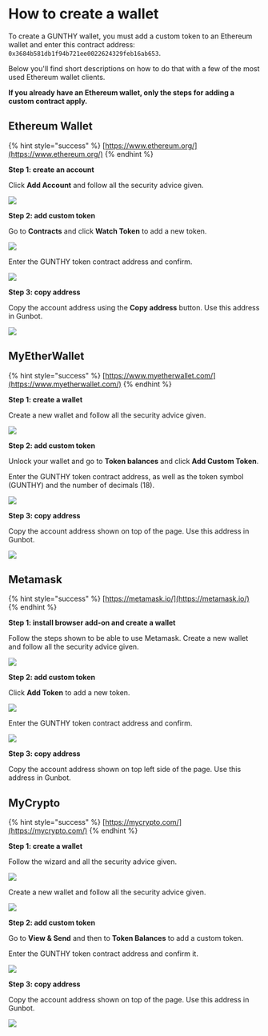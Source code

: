 # How to create a wallet

To create a GUNTHY wallet, you must add a custom token to an Ethereum wallet and enter this contract address: `0x3684b581db1f94b721ee0022624329feb16ab653`.

Below you'll find short descriptions on how to do that with a few of the most used Ethereum wallet clients.

**If you already have an Ethereum wallet, only the steps for adding a custom contract apply.**

## Ethereum Wallet

{% hint style="success" %}
[https://www.ethereum.org/](https://www.ethereum.org/)
{% endhint %}

**Step 1: create an account**

Click **Add Account** and follow all the security advice given.

![](https://user-images.githubusercontent.com/2372008/51180588-eff75380-18c8-11e9-81b5-468596b2026c.png)

**Step 2: add custom token**

Go to **Contracts** and click **Watch Token** to add a new token.

![](https://user-images.githubusercontent.com/2372008/51180761-97748600-18c9-11e9-9f01-8212e6054467.png)

Enter the GUNTHY token contract address and confirm.

![](https://user-images.githubusercontent.com/2372008/51180811-c5f26100-18c9-11e9-80b3-59805a60f43a.png)

**Step 3: copy address**

Copy the account address using the **Copy address** button. Use this address in Gunbot.

![](https://user-images.githubusercontent.com/2372008/51181359-406fb080-18cb-11e9-8b5d-9bd307180660.png)

## MyEtherWallet

{% hint style="success" %}
[https://www.myetherwallet.com/](https://www.myetherwallet.com/)
{% endhint %}

**Step 1: create a wallet**

Create a new wallet and follow all the security advice given.

![](https://user-images.githubusercontent.com/2372008/51180120-c25dda80-18c7-11e9-8a5c-da0f25c7dac2.png)

**Step 2: add custom token**

Unlock your wallet and go to **Token balances** and click **Add Custom Token**.

Enter the GUNTHY token contract address, as well as the token symbol \(GUNTHY\) and the number of decimals \(18\).

![](https://user-images.githubusercontent.com/2372008/51180279-529c1f80-18c8-11e9-9372-a65482eeed4c.png)

**Step 3: copy address**

Copy the account address shown on top of the page. Use this address in Gunbot.

![](https://user-images.githubusercontent.com/2372008/51180319-73fd0b80-18c8-11e9-8476-99e858267c8b.png)

## Metamask

{% hint style="success" %}
[https://metamask.io/](https://metamask.io/)
{% endhint %}

**Step 1: install browser add-on and create a wallet**

Follow the steps shown to be able to use Metamask. Create a new wallet and follow all the security advice given.

![](https://user-images.githubusercontent.com/2372008/51181077-6f395700-18ca-11e9-99fe-502e4da0bfc9.png)

**Step 2: add custom token**

Click **Add Token** to add a new token.

![](https://user-images.githubusercontent.com/2372008/51181206-d22aee00-18ca-11e9-8d87-4dc53c653a42.png)

Enter the GUNTHY token contract address and confirm.

![](https://user-images.githubusercontent.com/2372008/51181226-e66eeb00-18ca-11e9-9778-c8ea53419c70.png)

**Step 3: copy address**

Copy the account address shown on top left side of the page. Use this address in Gunbot.

## MyCrypto

{% hint style="success" %}
[https://mycrypto.com/](https://mycrypto.com/)
{% endhint %}

**Step 1: create a wallet**

Follow the wizard and all the security advice given.

![](https://user-images.githubusercontent.com/2372008/51181737-3f8b4e80-18cc-11e9-9f92-ff32210a77fa.png)

Create a new wallet and follow all the security advice given.

![](https://user-images.githubusercontent.com/2372008/51181789-6184d100-18cc-11e9-910b-7e4810d843af.png)

**Step 2: add custom token**

Go to **View & Send** and then to **Token Balances** to add a custom token.

Enter the GUNTHY token contract address and confirm it.

![](https://user-images.githubusercontent.com/2372008/51182045-30f16700-18cd-11e9-9a33-a6c4b25aee90.png)

**Step 3: copy address**

Copy the account address shown on top of the page. Use this address in Gunbot.

![](https://user-images.githubusercontent.com/2372008/51182092-541c1680-18cd-11e9-97b3-4f70322d5fd8.png)

